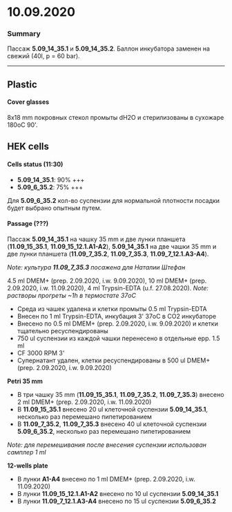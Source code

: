 10.09.2020
==========

### Summary
Пассаж **5.09_14_35.1** и **5.09_14_35.2**.
Баллон инкубатора заменен на свежий (40l, p = 60 bar).

--- 

## Plastic
#### Cover glasses
8x18 mm покровных стекол промыты dH2O и стерилизованы в сухожаре 180oС 90'. 

## HEK cells
#### Cells status (11:30)
- **5.09_14_35.1**: 90% +++
- **5.09_6_35.2**: 75% +++

Для **5.09_6_35.2** кол-во суспензии для нормальной плотности посадки будет выбрано опытным путем.

#### Passage (???)
Пассаж **5.09_14_35.1** на чашку 35 mm и две лунки планшета (**11.09_15_35.1**, **11.09_15_12.1.A1-A2**),
**5.09_14_35.1** на две чашки 35 mm и две лунки планшета (**11.09_7_35.2**, **11.09_7_35.3**, **11.09_7_12.1.A3-A4**).

*Note: культура **11.09_7_35.3** посажена для Наталии Штефан*

4.5 ml DMEM+ (prep. 2.09.2020, i.w. 9.09.2020), 10 ml DMEM+ (prep. 2.09.2020, i.w. 11.09.2020), 4 ml Trypsin-EDTA (u.f. 27.08.2020).
*Note: растворы прогреты \~1h в термостате 37oC*

- Среда из чашек удалена и клетки промыты 0.5 ml Trypsin-EDTA
- Внесен по 1 ml Trypsin-EDTA, инкубация 3' 37oC в CO2 инкубаторе
- Внесено по 0.5 ml DMEM+ (prep. 2.09.2020, i.w. 9.09.2020) и клетки тщательно ресуспендированы
- 750 ul суспензии из каждой чашки перенесено в отдельные epp. 1.5 ml
- CF 3000 RPM 3'
- Супернатант удален, клетки ресуспендированы в 500 ul DMEM+ (prep. 2.09.2020, i.w. 9.09.2020)

**Petri 35 mm**
- В три чашку 35 mm (**11.09_15_35.1**, **11.09_7_35.2**, **11.09_7_35.3**) внесено 2 ml DMEM+ (prep. 2.09.2020, i.w. 11.09.2020)
- В **11.09_15_35.1** внесено 20 ul клеточной суспензии **5.09_14_35.1**, несколько раз перемешано пипетированием
- В **11.09_7_35.2**, **11.09_7_35.3** внесено 40 ul клеточной суспензии **5.09_6_35.2**, несколько раз перемешано пипетированием 

*Note: для перемешивания после внесения суспензии использован самплер 1 ml*

**12-wells plate**
- В лунки **A1-A4** внесено по 1 ml DMEM+ (prep. 2.09.2020, i.w. 11.09.2020)
- В лунки **11.09_15_12.1.A1-A2** внесено по 10 ul суспензии **5.09_14_35.1**
- В лунки **11.09_7_12.1.A3-A4** внесено по 15 ul суспензии **5.09_6_35.2**